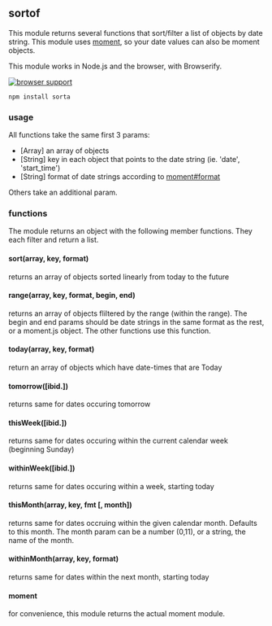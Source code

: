 ## sortof

This module returns several functions that sort/filter a list of objects by date string.  This module uses [moment](http://momentjs.com/), so your date values can also be moment objects.

This module works in Node.js and the browser, with Browserify.

[![browser support](https://ci.testling.com/NHQ/sortof.png?duhhhhhh)](https://ci.testling.com/NHQ/sortof)

```
npm install sorta
```

### usage

All functions take the same first 3 params:
* [Array] an array of objects
* [String] key in each object that points to the date string (ie. 'date', 'start_time')
* [String] format of date strings according to [moment#format](http://momentjs.com/docs/#/displaying/format/)

Others take an additional param.

### functions

The module returns an object with the following member functions. They each filter and return a list. 

#### sort(array, key, format)

returns an array of objects sorted linearly from today to the future

#### range(array, key, format, begin, end)

returns an array of objects fliltered by the range (within the range).  The begin and end params should be date strings in the same format as the rest, or a moment.js object.  The other functions use this function.

#### today(array, key, format)

return an array of objects which have date-times that are Today

#### tomorrow([ibid.])

returns same for dates occuring tomorrow

#### thisWeek([ibid.])

returns same for dates occuring within the current calendar week (beginning Sunday)

#### withinWeek([ibid.])

returns same for dates occuring within a week, starting today

#### thisMonth(array, key, fmt [, month])

returns same for dates occruing within the given calendar month. Defaults to this month.  The month param can be a number (0,11), or a string, the name of the month.

#### withinMonth(array, key, format)

returns same for dates within the next month, starting today

#### moment

for convenience, this module returns the actual moment module.



